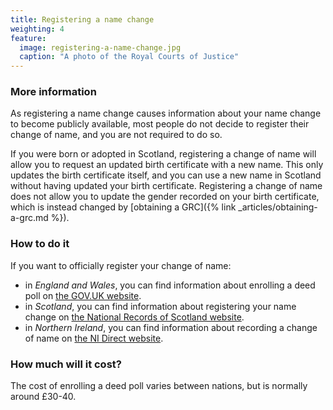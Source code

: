```yaml
---
title: Registering a name change
weighting: 4
feature:
  image: registering-a-name-change.jpg
  caption: "A photo of the Royal Courts of Justice"
---
```


### More information

As registering a name change causes information about your name change to become publicly available, most people do not decide to register their change of name, and you are not required to do so.

If you were born or adopted in Scotland, registering a change of name will allow you to request an updated birth certificate with a new name. This only updates the birth certificate itself, and you can use a new name in Scotland without having updated your birth certificate. Registering a change of name does not allow you to update the gender recorded on your birth certificate, which is instead changed by [obtaining a GRC]({% link _articles/obtaining-a-grc.md %}).

### How to do it

If you want to officially register your change of name:

- in *England and Wales*, you can find information about enrolling a deed poll on [the GOV.UK website](https://www.gov.uk/change-name-deed-poll/enrol-a-deed-poll-with-the-courts).
- in *Scotland*, you can find information about registering your name change on [the National Records of Scotland website](https://www.nrscotland.gov.uk/registration/recording-change-of-forename-and-surname-in-scotland).
- in *Northern Ireland*, you can find information about recording a change of name on [the NI Direct website](https://www.nidirect.gov.uk/articles/recording-change-name).

### How much will it cost?

The cost of enrolling a deed poll varies between nations, but is normally around £30-40.